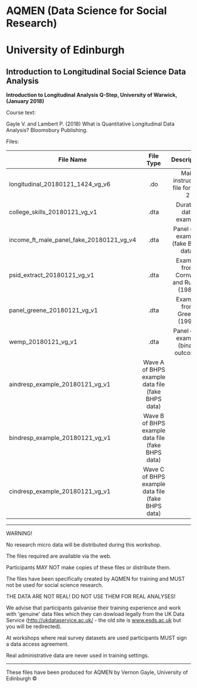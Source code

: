 # AQMEN (Data Science for Social Research)
# University of Edinburgh

## Introduction to Longitudinal Social Science Data Analysis

**Introduction to Longitudinal Analysis Q-Step, University of Warwick, (January 2018)**

Course text:

Gayle V. and Lambert P. (2018) What is Quantitative Longitudinal Data Analysis?
                               Bloomsbury Publishing.
                               
Files:

| File Name      | File Type          | Description
| -------------------------------------|:-------------:|:-------------:|
| longitudinal_20180121_1424_vg_v6     | .do | Main instruction file for Day 2|
| college_skills_20180121_vg_v1 |.dta | Duration data example |
| income_ft_male_panel_fake_20180121_vg_v4 | .dta | Panel data example (fake BHPS data) |
| psid_extract_20180121_vg_v1 | .dta | Example from Cornwell and Rupert (1988) |
| panel_greene_20180121_vg_v1 | .dta | Example from Greene (1999) |
| wemp_20180121_vg_v1 | .dta | Panel data example (binary outcome) |
| aindresp_example_20180121_vg_v1 | Wave A of BHPS example data file (fake BHPS data) |
| bindresp_example_20180121_vg_v1 | Wave B of BHPS example data file (fake BHPS data) |
| cindresp_example_20180121_vg_v1 | Wave C of BHPS example data file (fake BHPS data) |


____

WARNING!

No research micro data will be distributed during this workshop.

The files required are available via the web.

Participants MAY NOT make copies of these files or distribute them.

The files have been specifically created by AQMEN for training 
and MUST not be used for social science research.

THE DATA ARE NOT REAL! DO NOT USE THEM FOR REAL ANALYSES!

We advise that participants galvanise their training experience and
work with 'genuine' data files which they can dowload legally from the 
UK Data Service (http://ukdataservice.ac.uk/ -
the old site is www.esds.ac.uk but you will be redirected).

At workshops where real survey datasets are used participants MUST sign 
a data access agreement.

Real administrative data are never used in training settings.

___



These files have been produced for AQMEN by Vernon Gayle, University of Edinburgh © 
